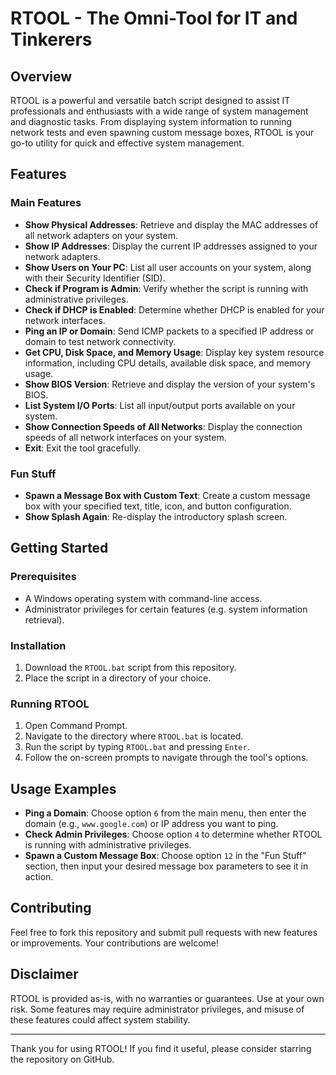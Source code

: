 # RTOOL - The Omni-Tool for IT and Tinkerers

## Overview

RTOOL is a powerful and versatile batch script designed to assist IT professionals and enthusiasts with a wide range of system management and diagnostic tasks. From displaying system information to running network tests and even spawning custom message boxes, RTOOL is your go-to utility for quick and effective system management.

## Features

### Main Features
- **Show Physical Addresses**: Retrieve and display the MAC addresses of all network adapters on your system.
- **Show IP Addresses**: Display the current IP addresses assigned to your network adapters.
- **Show Users on Your PC**: List all user accounts on your system, along with their Security Identifier (SID).
- **Check if Program is Admin**: Verify whether the script is running with administrative privileges.
- **Check if DHCP is Enabled**: Determine whether DHCP is enabled for your network interfaces.
- **Ping an IP or Domain**: Send ICMP packets to a specified IP address or domain to test network connectivity.
- **Get CPU, Disk Space, and Memory Usage**: Display key system resource information, including CPU details, available disk space, and memory usage.
- **Show BIOS Version**: Retrieve and display the version of your system's BIOS.
- **List System I/O Ports**: List all input/output ports available on your system.
- **Show Connection Speeds of All Networks**: Display the connection speeds of all network interfaces on your system.
- **Exit**: Exit the tool gracefully.

### Fun Stuff
- **Spawn a Message Box with Custom Text**: Create a custom message box with your specified text, title, icon, and button configuration.
- **Show Splash Again**: Re-display the introductory splash screen.

## Getting Started

### Prerequisites
- A Windows operating system with command-line access.
- Administrator privileges for certain features (e.g. system information retrieval).

### Installation
1. Download the `RTOOL.bat` script from this repository.
2. Place the script in a directory of your choice.

### Running RTOOL
1. Open Command Prompt.
2. Navigate to the directory where `RTOOL.bat` is located.
3. Run the script by typing `RTOOL.bat` and pressing `Enter`.
4. Follow the on-screen prompts to navigate through the tool's options.

## Usage Examples

- **Ping a Domain**: Choose option `6` from the main menu, then enter the domain (e.g., `www.google.com`) or IP address you want to ping.
- **Check Admin Privileges**: Choose option `4` to determine whether RTOOL is running with administrative privileges.
- **Spawn a Custom Message Box**: Choose option `12` in the "Fun Stuff" section, then input your desired message box parameters to see it in action.

## Contributing

Feel free to fork this repository and submit pull requests with new features or improvements. Your contributions are welcome!

## Disclaimer

RTOOL is provided as-is, with no warranties or guarantees. Use at your own risk. Some features may require administrator privileges, and misuse of these features could affect system stability.

---

Thank you for using RTOOL! If you find it useful, please consider starring the repository on GitHub.
